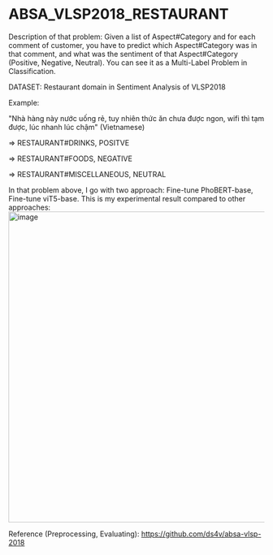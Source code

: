 # ABSA_VLSP2018_RESTAURANT
Description of that problem: Given a list of Aspect#Category and for each comment of customer, you have to predict which Aspect#Category was in that comment, and what was the sentiment of that Aspect#Category (Positive, Negative, Neutral). You can see it as a Multi-Label Problem in Classification.

DATASET: Restaurant domain in Sentiment Analysis of VLSP2018

Example:

"Nhà hàng này nước uống rẻ, tuy nhiên thức ăn chưa được ngon, wifi thì tạm được, lúc nhanh lúc chậm" (Vietnamese)

=> RESTAURANT#DRINKS, POSITVE

=> RESTAURANT#FOODS, NEGATIVE

=> RESTAURANT#MISCELLANEOUS, NEUTRAL

In that problem above, I go with two approach: Fine-tune PhoBERT-base, Fine-tune viT5-base.
This is my experimental result compared to other approaches:
<img width="1236" height="612" alt="image" src="https://github.com/user-attachments/assets/eb5f06f3-3518-4916-b895-72c603959c64" />

Reference (Preprocessing, Evaluating): https://github.com/ds4v/absa-vlsp-2018
